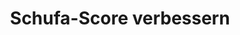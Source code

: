 ---
layout: topic
style_id: topic
title: Schufa-Score verbessern
description: Erfolgreich Schufa-Einträge löschen und den Schufa-Score verbessern. AdvoAdvice Anwälte haben bereits mehr als 5000 Schufa-Einträge erfolgreich gelöscht.
header_titel: Schufa-Einträge löschen und Score verbessern
header_image: /uploads/theme-schufa1.jpg
erfolge: 
  - zahl: 333+
    text: glückliche Mandanten
  - zahl: 5000+
    text: Einträge gelöscht
  - zahl: 10,4
    text: durchschnittlich besserer Score
intro_titel: Nicht sicher, was auf Sie zutrifft?
intro_text: Erhalten Sie eine erste Empfehlung zu Ihrer Situation jetzt sofort mit unserem kostenlosen Selb-check
intro_link_text: Zum SchuFa Selbst-Check
intro_link: /schufa-beratung
abschnitte:
  - abschnitt_template: box_hell
    link: negativ-eintrag-loeschen
    titel: Negativeintrag löschen
    text_markdown: "Die meisten in Deutschland lebenden Menschen registrieren früher oder später, dass es die Schufa Holding AG (auch bekannt als Schutzgemeinschaft für die allgemeine Kreditsicherung, oder wie hier fortan: SCHUFA) und andere Wirtschaftsauskunfteien wie z.B. die infoscore Consumer Data GmbH oder die Creditreform Boniversum GmbH gibt. Das dahinterstehende Konzept dieser Unternehmen ist so simpel wie weitreichend:"
    image: /uploads/auto-2679743-640-1.jpg
  - abschnitt_template: box_dunkel
    link: negativ-eintrag-loeschen2
    titel: Negativeintrag löschen
    text_markdown: "Die meisten in Deutschland lebenden Menschen registrieren früher oder später, dass es die Schufa Holding AG (auch bekannt als Schutzgemeinschaft für die allgemeine Kreditsicherung, oder wie hier fortan: SCHUFA) und andere Wirtschaftsauskunfteien wie z.B. die infoscore Consumer Data GmbH oder die Creditreform Boniversum GmbH gibt. Das dahinterstehende Konzept dieser Unternehmen ist so simpel wie weitreichend:"
    image: /uploads/auto-2679743-640-1.jpg
---